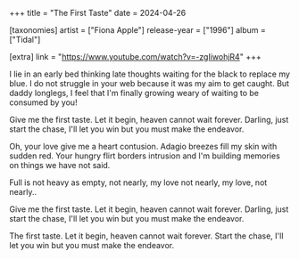 +++
title = "The First Taste"
date = 2024-04-26

[taxonomies]
artist = ["Fiona Apple"]
release-year = ["1996"]
album = ["Tidal"]

[extra]
link = "https://www.youtube.com/watch?v=-zgIiwohjR4"
+++

I lie in an early bed thinking late thoughts
waiting for the black to replace my blue.
<span class="l2">I do not struggle in your web
because it was my aim to get caught.
But daddy longlegs, I feel that I'm finally growing weary
of waiting to be consumed by you!</span>

Give me the first taste.
Let it begin, heaven cannot wait forever.
<span class="l1">Darling, just start the chase, I'll let you win
but you must make the endeavor.</span>

Oh, your love give me a heart contusion.
Adagio breezes fill my skin with sudden red.
<span class="l2">Your hungry flirt borders intrusion
and I'm building memories on things we have not said.</span>

Full is not heavy as empty, not nearly, my love
not nearly, my love, not nearly..

Give me the first taste.
Let it begin, heaven cannot wait forever.
Darling, just start the chase, I'll let you win
but you must make the endeavor.

The first taste.
Let it begin, heaven cannot wait forever.
Start the chase, I'll let you win
but you must make the endeavor.
